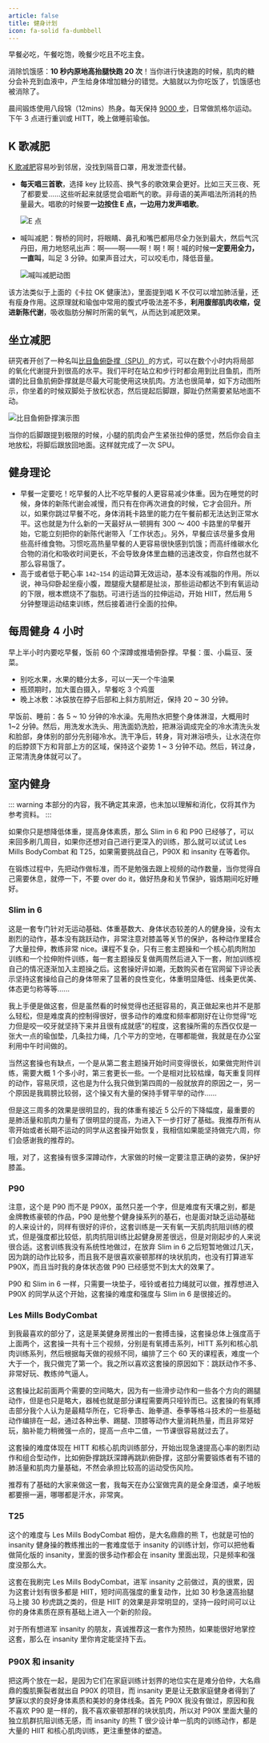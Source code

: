 ```yaml
---
article: false
title: 健身计划
icon: fa-solid fa-dumbbell
---
```


早餐必吃，午餐吃饱，晚餐少吃且不吃主食。

消除饥饿感：**10 秒内原地高抬腿快跑 20 次**！当你进行快速跑的时候，肌肉的糖分会补充到血液中，产生给身体增加糖分的错觉。大脑就以为你吃饭了，饥饿感也被消除了。

晨间锻炼使用八段锦（12mins）热身。每天保持 [9000 步](https://www.solidot.org/story?sid=71166)，日常做凯格尔运动。下午 3 点进行重训或 HITT，晚上做睡前瑜伽。

## K 歌减肥

[K 歌减肥](https://mp.weixin.qq.com/s/QKJ9PnmGTK7XY0yUWxsMRw)容易吵到邻居，没找到隔音口罩，用发泄壶代替。

- **每天唱三首歌**，选择 key 比较高、换气多的歌效果会更好。比如三天三夜、死了都要爱......这些听起来就感觉会唱断气的歌。非母语的美声唱法所消耗的热量最大。唱歌的时候要**一边按住 E 点，一边用力发声唱歌**。

  ![E 点](https://img.newzone.top/2022-06-10-14-38-20.png?imageMogr2/format/webp "E 点位置")

- 喊叫减肥：臀桥的同时，将眼睛、鼻孔和嘴巴都用尽全力张到最大，然后气沉丹田，用力地怒吼出声：啊——啊——啊！啊！啊！喊的时候**一定要用全力，一直叫**，叫足 3 分钟。如果声音过大，可以咬毛巾，降低音量。

  ![喊叫减肥动图](https://img.newzone.top/202206101441570.gif?imageMogr2/format/webp "喊叫减肥动图")

该方法类似于上面的《卡拉 OK 健康法》，里面提到唱 K 不仅可以增加肺活量，还有瘦身作用。这原理就和瑜伽中常用的腹式呼吸法差不多，**利用腹部肌肉收缩，促进新陈代谢**，吸收脂肪分解时所需的氧气，从而达到减肥效果。

## 坐立减肥

研究者开创了一种名叫[比目鱼俯卧撑（SPU）](https://mp.weixin.qq.com/s/LN0xu-FZaHP1oFvSwilGrA)的方式，可以在数个小时内将局部的氧化代谢提升到很高的水平。我们平时在站立和步行时都会用到比目鱼肌，而所谓的比目鱼肌俯卧撑就是尽最大可能使用这块肌肉。方法也很简单，如下方动图所示，你坐着的时候双脚处于放松状态，然后提起后脚跟，脚趾仍然需要紧贴地面不动。

![比目鱼俯卧撑演示图](https://img.newzone.top/2022-09-25-16-54-16.gif "比目鱼俯卧撑演示图")

当你的后脚跟提到极限的时候，小腿的肌肉会产生紧张拉伸的感觉，然后你会自主地放松，将脚后跟放回地面。这样就完成了一次 SPU。

## 健身理论

- 早餐一定要吃！吃早餐的人比不吃早餐的人更容易减少体重。因为在睡觉的时候，身体的新陈代谢会减慢，而只有在你再次进食的时候，它才会回升。所以，如果你跳过早餐不吃，身体消耗卡路里的能力在午餐前都无法达到正常水平。这也就是为什么新的一天最好从一顿拥有 300 ～ 400 卡路里的早餐开始，它能立刻把你的新陈代谢带入「工作状态」。另外，早餐应该尽量多食用些高纤维食物。习惯吃高热量早餐的人更容易很快感到饥饿；而高纤维碳水化合物的消化和吸收时间更长，不会导致身体里血糖的迅速改变，你自然也就不那么容易饿了。
- 高于或者低于靶心率 `142~154` 的运动算无效运动，基本没有减脂的作用。所以说，神马仰卧起坐瘦小腹，蹬腿瘦大腿都是扯淡，那些运动都达不到有氧运动的下限，根本燃烧不了脂肪。可进行适当的拉伸运动，开始 HIIT，然后用 5 分钟整理运动结束训练，然后接着进行全面的拉伸。

## 每周健身 4 小时

早上半小时内要吃早餐，饭前 60 个深蹲或推墙俯卧撑。早餐：蛋、小扁豆、菠菜。

- 别吃水果，水果的糖分太多，可以一天一个牛油果
- 瓶颈期时，加大蛋白摄入，早餐吃 3 个鸡蛋
- 晚上冰敷：冰袋放在脖子后部和上斜方肌附近，保持 20 ~ 30 分钟。

早饭前、睡前：各 5 ~ 10 分钟的冷水澡。先用热水把整个身体淋湿，大概用时 1~2 分钟。然后，用洗发水洗头、用洗面奶洗脸，把淋浴调成完全的冷水清洗头发和脸部，身体别的部分先别碰冷水。洗干净后，转身，背对淋浴喷头，让水浇在你的后脖颈下方和背部上方的区域，保持这个姿势 1 ~ 3 分钟不动。然后，转过身，正常清洗身体就可以了。

## 室内健身

::: warning
本部分的内容，我不确定其来源，也未加以理解和消化，仅将其作为参考资料。
:::

如果你只是想降低体重，提高身体素质，那么 Slim in 6 和 P90 已经够了，可以来回多刷几周目，如果你还想对自己进行更深入的训练，那么就可以试试 Les Mills BodyCombat 和 T25，如果需要挑战自己，P90X 和 insanity 在等着你。

在锻炼过程中，先把动作做标准，而不是勉强去跟上视频的动作数量，当你觉得自己需要休息，就停一下，不要 over do it，做好热身和关节保护，锻炼期间吃好睡好。

### Slim in 6

这是一套专门针对无运动基础、体重基数大、身体状态较差的人的健身操，没有太剧烈的动作，基本没有跳跃动作，非常注意对膝盖等关节的保护，各种动作里糅合了大量拉伸，教练非常 nice。课程不复杂，只有三套主题操和一个核心肌肉附加训练和一个拉伸附件训练，每一套主题操反复做两周然后进入下一套，附加训练视自己的情况逐渐加入主题操之后。这套操好评如潮，无数购买者在官网留下评论表示坚持这套操给自己的身体带来了显著的良性变化，体重明显降低、线条更优美、体态更匀称等等......

我上手便是做这套，但是虽然看的时候觉得也还挺容易的，真正做起来也并不是那么轻松，但是难度真的控制得很好，很多动作的难度和频率都刚好在让你觉得“吃力但是咬一咬牙就坚持下来并且很有成就感”的程度，这套操所需的东西仅仅是一张大一点的瑜伽垫，几条拉力绳，几个平方的空地，在哪都能做，我就是在办公室利用中午时间做的。

当然这套操也有缺点，一个是从第二套主题操开始时间变得很长，如果做完附件训练，需要大概 1 个多小时，第三套更长一些。一个是相对比较枯燥，每天重复同样的动作，容易厌烦，这也是为什么我只做到第四周的一般就放弃的原因之一，另一个原因是我肩膀比较弱，这个操又有大量的保持手臂平举的动作......

但是这三周多的效果是很明显的，我的体重有接近 5 公斤的下降幅度，最重要的是肺活量和肌肉力量有了很明显的提高，为进入下一步打好了基础。我推荐所有从零开始或者长期不运动的同学从这套操开始恢复，我相信如果能坚持做完六周，你们会感谢我的推荐的。

哦，对了，这套操有很多深蹲动作，大家做的时候一定要注意正确的姿势，保护好膝盖。

### P90

注意，这个是 P90 而不是 P90X，虽然只差一个字，但是难度有天壤之别，都是金牌教练豪顿的作品，P90 是他整个健身操系列的基石，也是面对缺乏运动基础的人来设计的，同样有很好的评价，这套训练是一天有氧一天肌肉抗阻训练的模式，但是强度都比较低，肌肉抗阻训练比起健身房差很远，但是对刚起步的人来说很合适。这套训练我没有系统性地做过，在放弃 Slim in 6 之后短暂地做过几天，因为跳的动作比较多，而且我不是很喜欢豪顿那样的块状肌肉，也没有打算进军 P90X，而且当时我的身体状态做 P90 已经感觉不到太大的效果了。

P90 和 Slim in 6 一样，只需要一块垫子，哑铃或者拉力绳就可以做，推荐想进入 P90X 的同学从这个开始，这套操的难度和强度与 Slim in 6 是很接近的。

### Les Mills BodyCombat

到我最喜欢的部分了，这是莱美健身房推出的一套搏击操，这套操总体上强度高于上面两个，这套操一共有十三个视频，分别是有氧搏击系列，HITT 系列和核心肌肉训练系列，然后根据每天做的视频不同，编排了三个 60 天的课程表，难度一个大于一个，我只做完了第一个。我之所以喜欢这套操的原因如下：跳跃动作不多、非常好玩、教练帅气逼人。

这套操比起前面两个需要的空间略大，因为有一些滑步动作和一些各个方向的踢腿动作，但是也只是略大，器械也就是部分课程需要两只哑铃而已。这套操的有氧搏击部分我个人认为是最精华所在，它将拳击、跆拳道、泰拳等格斗技术的一些基础动作编排在一起，通过各种出拳、踢腿、顶膝等动作大量消耗热量，而且非常好玩，脑补能力稍微强一点的，提高一点中二值，一节课很容易就过去了。

这套操的难度体现在 HITT 和核心肌肉训练部分，开始出现急速提高心率的剧烈动作和组合型动作，比如俯卧撑跳跃深蹲再跳趴俯卧撑，这部分需要锻炼者有不错的肺活量和肌肉力量基础，不然会承担比较高的运动受伤风险。

推荐有了基础的大家来做这一套，我每天在办公室做完真的是全身湿透，桌子地板都要擦一遍，哪哪都是汗水，非常爽。

### T25

这个的难度与 Les Mills BodyCombat 相仿，是大名鼎鼎的熊 T，也就是可怕的 insanity 健身操的教练推出的一套难度低于 insanity 的训练计划，你可以把他看做简化版的 insanity，里面的很多动作都会在 insanity 里面出现，只是频率和强度没那么大。

这套在我刷完 Les Mills BodyCombat，进军 insanity 之前做过，真的很累，因为这套计划有很多都是 HIIT，短时间高强度的重复动作，比如 30 秒急速高抬腿马上接 30 秒虎跳之类的，但是 HIIT 的效果是非常明显的，坚持一段时间可以让你的身体素质在原有基础上进入一个新的阶段。

对于所有想进军 insanity 的朋友，真诚推荐这一套作为预热，如果能很好地掌控这套，那么在 insanity 里你肯定能坚持下去。

### P90X 和 insanity

把这两个放在一起，是因为它们在家庭训练计划界的地位实在是难分伯仲，大名鼎鼎的腹肌撕裂者就出自 P90X 的项目，而 insanity 更是让无数家庭健身者得到了梦寐以求的良好身体素质和美妙的身体线条。首先 P90X 我没有做过，原因和我不喜欢 P90 是一样的，我不喜欢豪顿那样的块状肌肉，所以对 P90X 里面大量的独立肌群抗阻训练无感，而 insanity 的熊 T 很少设计单一肌肉的训练动作，都是大量的 HIIT 和核心肌肉训练，更注重整体的塑造。
